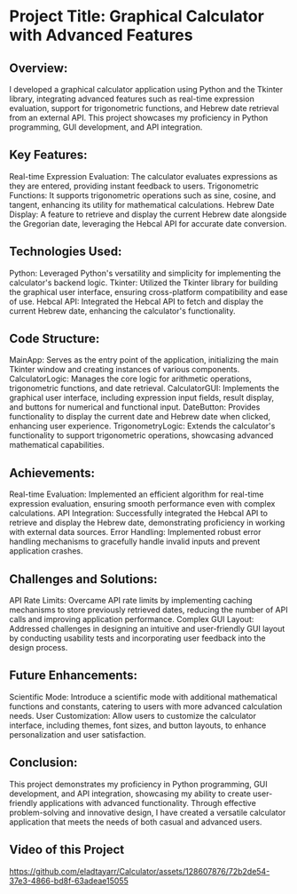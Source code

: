 # Project Title: Graphical Calculator with Advanced Features
## Overview:
I developed a graphical calculator application using Python and the Tkinter library, integrating advanced features such as real-time expression evaluation, support for trigonometric functions, and Hebrew date retrieval from an external API. This project showcases my proficiency in Python programming, GUI development, and API integration.

## Key Features:
Real-time Expression Evaluation: The calculator evaluates expressions as they are entered, providing instant feedback to users.
Trigonometric Functions: It supports trigonometric operations such as sine, cosine, and tangent, enhancing its utility for mathematical calculations.
Hebrew Date Display: A feature to retrieve and display the current Hebrew date alongside the Gregorian date, leveraging the Hebcal API for accurate date conversion.

## Technologies Used:
Python: Leveraged Python's versatility and simplicity for implementing the calculator's backend logic.
Tkinter: Utilized the Tkinter library for building the graphical user interface, ensuring cross-platform compatibility and ease of use.
Hebcal API: Integrated the Hebcal API to fetch and display the current Hebrew date, enhancing the calculator's functionality.

## Code Structure:
MainApp: Serves as the entry point of the application, initializing the main Tkinter window and creating instances of various components.
CalculatorLogic: Manages the core logic for arithmetic operations, trigonometric functions, and date retrieval.
CalculatorGUI: Implements the graphical user interface, including expression input fields, result display, and buttons for numerical and functional input.
DateButton: Provides functionality to display the current date and Hebrew date when clicked, enhancing user experience.
TrigonometryLogic: Extends the calculator's functionality to support trigonometric operations, showcasing advanced mathematical capabilities.

## Achievements:
Real-time Evaluation: Implemented an efficient algorithm for real-time expression evaluation, ensuring smooth performance even with complex calculations.
API Integration: Successfully integrated the Hebcal API to retrieve and display the Hebrew date, demonstrating proficiency in working with external data sources.
Error Handling: Implemented robust error handling mechanisms to gracefully handle invalid inputs and prevent application crashes.

## Challenges and Solutions:
API Rate Limits: Overcame API rate limits by implementing caching mechanisms to store previously retrieved dates, reducing the number of API calls and improving application performance.
Complex GUI Layout: Addressed challenges in designing an intuitive and user-friendly GUI layout by conducting usability tests and incorporating user feedback into the design process.

## Future Enhancements:
Scientific Mode: Introduce a scientific mode with additional mathematical functions and constants, catering to users with more advanced calculation needs.
User Customization: Allow users to customize the calculator interface, including themes, font sizes, and button layouts, to enhance personalization and user satisfaction.

## Conclusion:
This project demonstrates my proficiency in Python programming, GUI development, and API integration, showcasing my ability to create user-friendly applications with advanced functionality. Through effective problem-solving and innovative design, I have created a versatile calculator application that meets the needs of both casual and advanced users.


## Video of this Project
https://github.com/eladtayarr/Calculator/assets/128607876/72b2de54-37e3-4866-bd8f-63adeae15055


